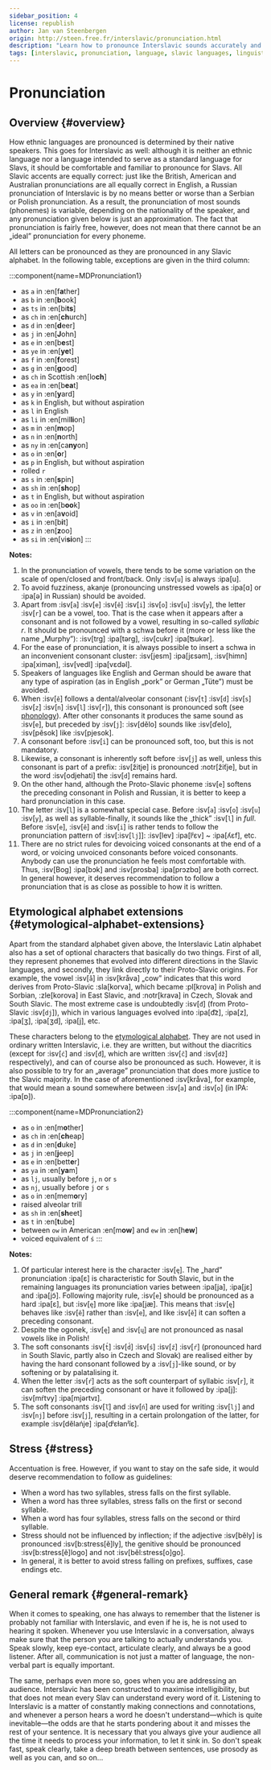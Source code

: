 ```yaml
---
sidebar_position: 4
license: republish
author: Jan van Steenbergen
origin: http://steen.free.fr/interslavic/pronunciation.html
description: "Learn how to pronounce Interslavic sounds accurately and effectively."
tags: [interslavic, pronunciation, language, slavic languages, linguistics]
---
```


# Pronunciation

## Overview \{#overview}

How ethnic languages are pronounced is determined by their native speakers. This goes for Interslavic as well: although it is neither an ethnic language nor a language intended to serve as a standard language for Slavs, it should be comfortable and familiar to pronounce for Slavs. All Slavic accents are equally correct: just like the British, American and Australian pronunciations are all equally correct in English, a Russian pronunciation of Interslavic is by no means better or worse than a Serbian or Polish pronunciation. As a result, the pronunciation of most sounds (phonemes) is variable, depending on the nationality of the speaker, and any pronunciation given below is just an approximation. The fact that pronunciation is fairly free, however, does not mean that there cannot be an „ideal” pronunciation for every phoneme.

All letters can be pronounced as they are pronounced in any Slavic alphabet. In the following table, exceptions are given in the third column:

:::component{name=MDPronunciation1}
* as `a` in :en[f**a**ther]
* as `b` in :en[**b**ook]
* as `ts` in :en[bi**ts**]
* as `ch` in :en[**ch**urch]
* as `d` in :en[**d**eer]
* as `j` in :en[**J**ohn]
* as `e` in :en[b**e**st]
* as `ye` in :en[**ye**t]
* as `f` in :en[**f**orest]
* as `g` in :en[**g**ood]
* as `ch` in Scottish :en[lo**ch**]
* as `ea` in :en[b**ea**t]
* as `y` in :en[**y**ard]
* as `k` in English, but without aspiration
* as `l` in English
* as `li` in :en[mil**li**on]
* as `m` in :en[**m**op]
* as `n` in :en[**n**orth]
* as `ny` in :en[ca**ny**on]
* as `o` in :en[**o**r]
* as `p` in English, but without aspiration
* rolled `r`
* as `s` in :en[**s**pin]
* as `sh` in :en[**sh**op]
* as `t` in English, but without aspiration
* as `oo` in :en[b**oo**k]
* as `v` in :en[a**v**oid]
* as `i` in :en[b**i**t]
* as `z` in :en[**z**oo]
* as `si` in :en[vi**si**on]
:::

**Notes:**

1. In the pronunciation of vowels, there tends to be some variation on the scale of open/closed and front/back. Only :isv[`u`] is always :ipa[u].
2. To avoid fuzziness, akanje (pronouncing unstressed vowels as :ipa[ɑ] or :ipa[ə] in Russian) should be avoided.
3. Apart from :isv[`a`] :isv[`e`] :isv[`ě`] :isv[`i`] :isv[`o`] :isv[`u`] :isv[`y`], the letter :isv[`r`] can be a vowel, too. That is the case when it appears after a consonant and is not followed by a vowel, resulting in so-called _syllabic r_. It should be pronounced with a schwa before it (more or less like the name „Murphy”): :isv[trg] :ipa[tərg], :isv[cukr] :ipa[ʦukər].
4. For the ease of pronunciation, it is always possible to insert a schwa in an inconvenient consonant cluster: :isv[jesm] :ipa[jɛsǝm], :isv[himn] :ipa[ximǝn], :isv[vedl] :ipa[vɛdǝl].
5. Speakers of languages like English and German should be aware that any type of aspiration (as in English „pork” or German „Tüte”) must be avoided.
6. When :isv[`ě`] follows a dental/alveolar consonant (:isv[`t`] :isv[`d`] :isv[`s`] :isv[`z`] :isv[`n`] :isv[`l`] :isv[`r`]), this consonant is pronounced soft (see [phonology][1]). After other consonants it produces the same sound as :isv[`e`], but preceded by :isv[`j`]: :isv[dělo] sounds like :isv[ďelo], :isv[pěsok] like :isv[pjesok].
7. A consonant before :isv[`i`] can be pronounced soft, too, but this is not mandatory.
8. Likewise, a consonant is inherently soft before :isv[`j`] as well, unless this consonant is part of a prefix: :isv[žitje] is pronounced :notr[žiťje], but in the word :isv[odjehati] the :isv[`d`] remains hard.
9. On the other hand, although the Proto-Slavic phoneme :isv[`e`] softens the preceding consonant in Polish and Russian, it is better to keep a hard pronunciation in this case.
10. The letter :isv[`l`] is a somewhat special case. Before :isv[`a`] :isv[`o`] :isv[`u`] :isv[`y`], as well as syllable-finally, it sounds like the „thick” :isv[`l`] in _full_. Before :isv[`e`], :isv[`ě`] and :isv[`i`] is rather tends to follow the pronunciation pattern of :isv[:isv[`lj`]]: :isv[lev] :ipa[lʲɛv] \~ :ipa[ʎɛf], etc.
11. There are no strict rules for devoicing voiced consonants at the end of a word, or voicing unvoiced consonants before voiced consonants. Anybody can use the pronunciation he feels most comfortable with. Thus, :isv[Bog] :ipa[bɔk] and :isv[prosba] :ipa[prɔzbɑ] are both correct. In general however, it deserves recommendation to follow a pronunciation that is as close as possible to how it is written.

## Etymological alphabet extensions \{#etymological-alphabet-extensions}

Apart from the standard alphabet given above, the Interslavic Latin alphabet also has a set of optional characters that basically do two things. First of all, they represent phonemes that evolved into different directions in the Slavic languages, and secondly, they link directly to their Proto-Slavic origins. For example, the vowel :isv[`å`] in :isv[kråva] „cow” indicates that this word derives from Proto-Slavic :sla[korva], which became :pl[krova] in Polish and Sorbian, :zle[korova] in East Slavic, and :notr[krava] in Czech, Slovak and South Slavic. The most extreme case is undoubtedly :isv[`đ`] (from Proto-Slavic :isv[`dj`]), which in various languages evolved into :ipa[d͡z], :ipa[z], :ipa[ʒ], :ipa[ʒd], :ipa[j], etc.

These characters belong to the [etymological alphabet][2]. They are not used in ordinary written Interslavic, i.e. they are written, but without the diacritics (except for :isv[`ć`] and :isv[`đ`], which are written :isv[`č`] and :isv[`dž`] respectively), and can of course also be pronounced as such. However, it is also possible to try for an „average” pronunciation that does more justice to the Slavic majority. In the case of aforementioned :isv[kråva], for example, that would mean a sound somewhere between :isv[`a`] and :isv[`o`] (in IPA: :ipa[ɒ]).

:::component{name=MDPronunciation2}
* as `o` in :en[m**o**ther]
* as `ch` in :en[**ch**eap]
* as `d` in :en[**d**uke]
* as `j` in :en[**j**eep]
* as `e` in :en[bett**e**r]
* as `ya` in :en[**ya**m]
* as `lj`, usually before `j`, `n` or `s`
* as `nj`, usually before `j` or `s`
* as `o` in :en[mem**o**ry]
* raised alveolar trill
* as `sh` in :en[**sh**eet]
* as `t` in :en[**t**ube]
* between `ow` in American :en[m**ow**] and `ew` in :en[h**ew**]
* voiced equivalent of `ś`
:::

**Notes:**

1. Of particular interest here is the character :isv[`ę`]. The „hard” pronunciation :ipa[ɛ] is characteristic for South Slavic, but in the remaining languages its pronunciation varies between :ipa[ja], :ipa[jɛ] and :ipa[jɔ̃]. Following majority rule, :isv[`e`] should be pronounced as a hard :ipa[ɛ], but :isv[`ę`] more like :ipa[jæ]. This means that :isv[`ę`] behaves like :isv[`ě`] rather than :isv[`e`], and like :isv[`ě`] it can soften a preceding consonant.
2. Despite the ogonek, :isv[`ę`] and :isv[`ų`] are not pronounced as nasal vowels like in Polish!
3. The soft consonants :isv[`t́`] :isv[`d́`] :isv[`ś`] :isv[`ź`] :isv[`ŕ`] (pronounced hard in South Slavic, partly also in Czech and Slovak) are realised either by having the hard consonant followed by a :isv[`j`]-like sound, or by softening or by palatalising it.
4. When the letter :isv[`ŕ`] acts as the soft counterpart of syllabic :isv[`r`], it can soften the preceding consonant or have it followed by :ipa[j]: :isv[mŕtvy] :ipa[mjǝrtvɪ].
5. The soft consonants :isv[`ľ`] and :isv[`ń`] are used for writing :isv[`lj`] and :isv[`nj`] before :isv[`j`], resulting in a certain prolongation of the latter, for example :isv[dělańje] :ipa[dʲɛɫanʲĭɛ].

## Stress \{#stress}

Accentuation is free. However, if you want to stay on the safe side, it would deserve recommendation to follow as guidelines:

- When a word has two syllables, stress falls on the first syllable.
- When a word has three syllables, stress falls on the first or second syllable.
- When a word has four syllables, stress falls on the second or third syllable.
- Stress should not be influenced by inflection; if the adjective :isv[běly] is pronounced :isv[b:stress[ě]ly], the genitive should be pronounced :isv[b:stress[ě]logo] and not :isv[běl:stress[o]go].
- In general, it is better to avoid stress falling on prefixes, suffixes, case endings etc.

## General remark \{#general-remark}

When it comes to speaking, one has always to remember that the listener is probably not familiar with Interslavic, and even if he is, he is not used to hearing it spoken. Whenever you use Interslavic in a conversation, always make sure that the person you are talking to actually understands you. Speak slowly, keep eye-contact, articulate clearly, and always be a good listener. After all, communication is not just a matter of language, the non-verbal part is equally important.

The same, perhaps even more so, goes when you are addressing an audience. Interslavic has been constructed to maximise intelligibility, but that does not mean every Slav can understand every word of it. Listening to Interslavic is a matter of constantly making connections and connotations, and whenever a person hears a word he doesn't understand—which is quite inevitable—the odds are that he starts pondering about it and misses the rest of your sentence. It is necessary that you always give your audience all the time it needs to process your information, to let it sink in. So don't speak fast, speak clearly, take a deep breath between sentences, use prosody as well as you can, and so on...

[1]: ./phonology.md#hard-and-soft-consonants

[2]: orthography.md#etymological-alphabet
